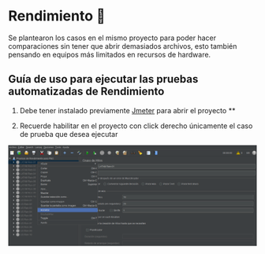 # Rendimiento :runner:

Se plantearon los casos en el mismo proyecto para poder hacer comparaciones sin tener que abrir demasiados archivos, esto también pensando en equipos más limitados en recursos de hardware. 

## Guía de uso para ejecutar las pruebas automatizadas de Rendimiento

1. Debe tener instalado previamente [Jmeter](https://jmeter.apache.org/) para abrir el proyecto **

2. Recuerde habilitar en el proyecto con click derecho únicamente el caso de prueba que desea ejecutar

![Habilitar Caso de Prueba](./images/enable_case.png)